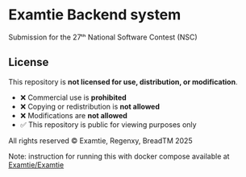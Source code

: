 # Examtie Backend system

Submission for the 27ᵗʰ National Software Contest (NSC)

## License

This repository is **not licensed for use, distribution, or modification**.

- ❌ Commercial use is **prohibited**
- ❌ Copying or redistribution is **not allowed**
- ❌ Modifications are **not allowed**
- ✅ This repository is public for viewing purposes only

All rights reserved © Examtie, Regenxy, BreadTM 2025

Note: instruction for running this with docker compose available at [Examtie/Examtie](https://github.com/Examtie/Examtie)
